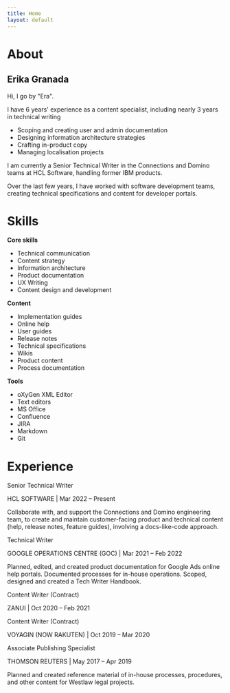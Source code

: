 ```yaml
---
title: Home
layout: default
---
```


# About

## Erika Granada

Hi, I go by "Era".

I have 6 years' experience as a content specialist, including nearly 3 years in technical writing

- Scoping and creating user and admin documentation
- Designing information architecture strategies
- Crafting in-product copy
- Managing localisation projects

I am currently a Senior Technical Writer in the Connections and Domino teams at HCL Software, handling former IBM products.

Over the last few years, I have worked with software development teams, creating technical specifications and content for developer portals.

[LinkedIn]: https://www.linkedin.com/in/erikagranada/
[GitHub]: https://github.com/erikagranada

# Skills

**Core skills**

- Technical communication
- Content strategy
- Information architecture
- Product documentation
- UX Writing
- Content design and development

**Content**

- Implementation guides
- Online help
- User guides
- Release notes
- Technical specifications
- Wikis
- Product content
- Process documentation

**Tools**

- oXyGen XML Editor
- Text editors
- MS Office
- Confluence
- JIRA
- Markdown
- Git

# Experience

Senior Technical Writer

HCL SOFTWARE | Mar 2022 – Present

Collaborate with, and support the Connections and Domino engineering team, to create and maintain customer-facing product and technical content (help, release notes, feature guides), involving a docs-like-code approach.

Technical Writer

GOOGLE OPERATIONS CENTRE (GOC) | Mar 2021 – Feb 2022

Planned, edited, and created product documentation for Google Ads online help portals. Documented processes for in-house operations. Scoped, designed and created a Tech Writer Handbook.

Content Writer (Contract)

ZANUI | Oct 2020 – Feb 2021

Content Writer (Contract)

VOYAGIN (NOW RAKUTEN) | Oct 2019 – Mar 2020

Associate Publishing Specialist

THOMSON REUTERS | May 2017 – Apr 2019

Planned and created reference material of in-house processes, procedures, and other content for Westlaw legal projects.
